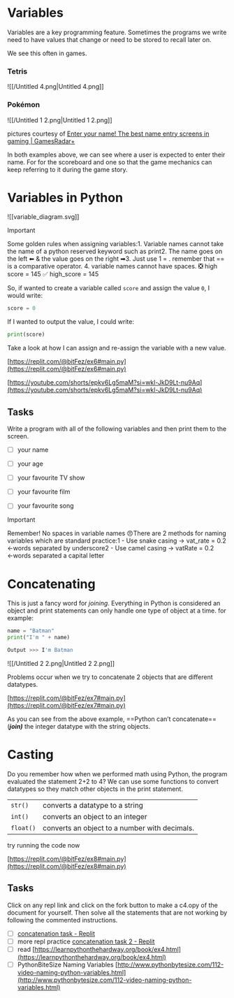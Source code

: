 # Variables

Variables are a key programming feature. Sometimes the programs we write need to have values that change or need to be stored to recall later on.

We see this often in games.

### Tetris

![[/Untitled 4.png|Untitled 4.png]]

### Pokémon

![[/Untitled 1 2.png|Untitled 1 2.png]]

pictures courtesy of [Enter your name! The best name entry screens in gaming | GamesRadar+](https://www.gamesradar.com/name-entry-screens/)

In both examples above, we can see where a user is expected to enter their name. For for the scoreboard and one so that the game mechanics can keep referring to it during the game story.

# Variables in Python

![[variable_diagram.svg]]

> [!important]  
> Some golden rules when assigning variables:1. Variable names cannot take the name of a python reserved keyword such as print2. The name goes on the left ⬅ & the value goes on the right ➡3. Just use 1 = . remember that == is a comparative operator. 4. variable names cannot have spaces. ❎ high score = 145 ✅ high_score = 145  

  

So, if wanted to create a variable called `score` and assign the value `0`, I would write:

```Python
score = 0
```

If I wanted to output the value, I could write:

```Python
print(score)
```

Take a look at how I can assign and re-assign the variable with a new value.

[https://replit.com/@bitFez/ex6#main.py](https://replit.com/@bitFez/ex6#main.py)

  

[https://youtube.com/shorts/epkv6Lg5maM?si=wkl-JkD9Lt-nu9Aq](https://youtube.com/shorts/epkv6Lg5maM?si=wkl-JkD9Lt-nu9Aq)

## Tasks

Write a program with all of the following variables and then print them to the screen.

- [ ] your name
- [ ] your age
- [ ] your favourite TV show
- [ ] your favourite film
- [ ] your favourite song

  

> [!important]  
> Remember! No spaces in variable names 😠There are 2 methods for naming variables which are standard practice:1 - Use snake casing → vat_rate = 0.2 ←words separated by underscore2 - Use camel casing → vatRate = 0.2 ←words separated a capital letter  

# Concatenating

This is just a fancy word for _joining_. Everything in Python is considered an object and print statements can only handle one type of object at a time. for example:

```Python
name = "Batman"
print("I'm " + name)

Output >>> I'm Batman
```

![[/Untitled 2 2.png|Untitled 2 2.png]]

  

Problems occur when we try to concatenate 2 objects that are different datatypes.

[https://replit.com/@bitFez/ex7#main.py](https://replit.com/@bitFez/ex7#main.py)

As you can see from the above example, ==Python can’t concatenate== (_**join)**_ the integer datatype with the string objects.

# Casting

Do you remember how when we performed math using Python, the program evaluated the statement 2+2 to 4? We can use some functions to convert datatypes so they match other objects in the print statement.

|   |   |
|---|---|
|`str()`|converts a datatype to a string|
|`int()`|converts an object to an integer|
|`float()`|converts an object to a number with decimals.|

try running the code now

[https://replit.com/@bitFez/ex8#main.py](https://replit.com/@bitFez/ex8#main.py)

  

## Tasks

Click on any repl link and click on the fork button to make a c4.opy of the document for yourself. Then solve all the statements that are not working by following the commented instructions.

- [ ] [concatenation task - Replit](https://replit.com/@bitFez/concatenation-task#main.py)
- [ ] more repl practice [concatenation task 2 - Replit](https://replit.com/@bitFez/concatenation-task-2#main.py)
- [ ] read [https://learnpythonthehardway.org/book/ex4.html](https://learnpythonthehardway.org/book/ex4.html)
- [ ] PythonBiteSize Naming Variables [http://www.pythonbytesize.com/112-video-naming-python-variables.html](http://www.pythonbytesize.com/112-video-naming-python-variables.html)